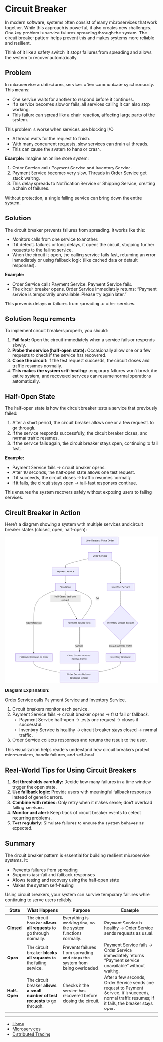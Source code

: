 # Circuit Breaker

In modern software, systems often consist of many microservices that work together. While this approach is powerful, it also creates new challenges. 
One key problem is service failures spreading through the system. The circuit breaker pattern helps prevent this and makes systems more reliable and resilient.

Think of it like a safety switch: it stops failures from spreading and allows the system to recover automatically.

## Problem

In microservice architectures, services often communicate synchronously. This means:

- One service waits for another to respond before it continues.
- If a service becomes slow or fails, all services calling it can also stop working.
- This failure can spread like a chain reaction, affecting large parts of the system.

This problem is worse when services use blocking I/O:

- A thread waits for the request to finish.
- With many concurrent requests, slow services can drain all threads.
- This can cause the system to hang or crash.

**Example:** Imagine an online store system:

1. Order Service calls Payment Service and Inventory Service.
2. Payment Service becomes very slow. Threads in Order Service get stuck waiting.
3. This delay spreads to Notification Service or Shipping Service, creating a chain of failures.

Without protection, a single failing service can bring down the entire system.

## Solution

The circuit breaker prevents failures from spreading. It works like this:

- Monitors calls from one service to another.
- If it detects failures or long delays, it opens the circuit, stopping further requests to the failing service.
- When the circuit is open, the calling service fails fast, returning an error immediately or using fallback logic (like cached data or default responses).

**Example:**

- Order Service calls Payment Service. Payment Service fails.
- The circuit breaker opens. Order Service immediately returns: “Payment service is temporarily unavailable. Please try again later.”

This prevents delays or failures from spreading to other services.

## Solution Requirements

To implement circuit breakers properly, you should:

1. **Fail fast:** Open the circuit immediately when a service fails or responds slowly.
2. **Probe the service (half-open state):** Occasionally allow one or a few requests to check if the service has recovered.
3. **Close the circuit:** If the test request succeeds, the circuit closes and traffic resumes normally.
4. **This makes the system self-healing:** temporary failures won’t break the entire system, and recovered services can resume normal operations automatically.

## Half-Open State

The half-open state is how the circuit breaker tests a service that previously failed:

1. After a short period, the circuit breaker allows one or a few requests to go through.
2. If the service responds successfully, the circuit breaker closes, and normal traffic resumes.
3. If the service fails again, the circuit breaker stays open, continuing to fail fast.

**Example:**

- Payment Service fails → circuit breaker opens.
- After 10 seconds, the half-open state allows one test request.
- If it succeeds, the circuit closes → traffic resumes normally.
- If it fails, the circuit stays open → fail-fast responses continue.

This ensures the system recovers safely without exposing users to failing services.

## Circuit Breaker in Action

Here’s a diagram showing a system with multiple services and circuit breaker states (closed, open, half-open):

<p align="center">
    <img src="./assets/img8.png" alt="img8" width="600"/>
</p>


**Diagram Explanation:**

Order Service calls Pa  yment Service and Inventory Service.

1. Circuit breakers monitor each service.
2. Payment Service fails → circuit breaker opens → fast fail or fallback.
    - Payment Service half-open → tests one request → closes if successful.
    - Inventory Service is healthy → circuit breaker stays closed → normal traffic.
3. Order Service collects responses and returns the result to the user.

This visualization helps readers understand how circuit breakers protect microservices, handle failures, and self-heal.

## Real-World Tips for Using Circuit Breakers

1. **Set thresholds carefully:** Decide how many failures in a time window trigger the open state.
2. **Use fallback logic:** Provide users with meaningful fallback responses instead of generic errors.
3. **Combine with retries:** Only retry when it makes sense; don’t overload failing services.
4. **Monitor and alert:** Keep track of circuit breaker events to detect recurring problems.
5. **Test regularly:** Simulate failures to ensure the system behaves as expected.

## Summary

The circuit breaker pattern is essential for building resilient microservice systems. It:

- Prevents failures from spreading
- Supports fast-fail and fallback responses
- Allows testing and recovery using the half-open state
- Makes the system self-healing

Using circuit breakers, your system can survive temporary failures while continuing to serve users reliably.

| **State**     | **What Happens**                                                              | **Purpose**                                                                  | **Example**                                                                                                                                           |
| ------------- | ----------------------------------------------------------------------------- | ---------------------------------------------------------------------------- | ----------------------------------------------------------------------------------------------------------------------------------------------------- |
| **Closed**    | The circuit breaker **allows all requests** to go through normally.           | Everything is working fine, so the system functions normally.                | Payment Service is healthy → Order Service sends requests as usual.                                                                                   |
| **Open**      | The circuit breaker **blocks all requests** to the failing service.           | Prevents failures from spreading and stops the system from being overloaded. | Payment Service fails → Order Service immediately returns “Payment service unavailable” without waiting.                                              |
| **Half-Open** | The circuit breaker **allows a small number of test requests** to go through. | Checks if the service has recovered before closing the circuit.              | After a few seconds, Order Service sends one request to Payment Service. If it succeeds, normal traffic resumes; if it fails, the breaker stays open. |


---

- [Home](./../../README.md)
- [Microservices](./../tutorials.md)
- [Distributed Tracing](./6_Distributed_Tracing.md)